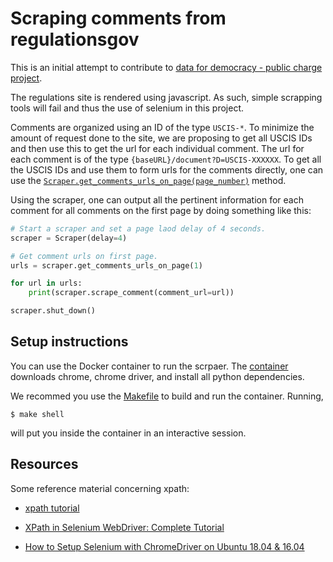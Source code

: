 # Scraping comments from regulationsgov

This is an initial attempt to contribute to 
[data for democracy - public charge project](https://github.com/Data4Democracy/immigration-connect/tree/master/public-charge).

The regulations site is rendered using javascript. As such, simple scrapping
tools will fail and thus the use of selenium in this project.

Comments are organized using an ID of the type `USCIS-*`.
To minimize the amount of request done to the site, we are proposing to get
all USCIS IDs and then use this to get the url for each individual comment.
The url for each comment is of the type `{baseURL}/document?D=USCIS-XXXXXX`.
To get all the USCIS IDs and use them to form urls for the comments directly,
one can use the [`Scraper.get_comments_urls_on_page(page_number)`](./main.py) 
method.


Using the scraper, one can output all the pertinent information for each
comment for all comments on the first page by doing something like this:
```python
# Start a scraper and set a page laod delay of 4 seconds.
scraper = Scraper(delay=4)                                                 

# Get comment urls on first page.                                           
urls = scraper.get_comments_urls_on_page(1)

for url in urls:
    print(scraper.scrape_comment(comment_url=url))

scraper.shut_down()
```

## Setup instructions
You can use the Docker container to run the scrpaer.
The [container](./Dockerfile) downloads chrome, chrome driver, and install all
python dependencies.

We recommed you use the [Makefile](./Makefile) to build and run the
container.
Running,
```
$ make shell
```

will put you inside the container in an interactive session.


## Resources
Some reference material concerning xpath:
* [xpath tutorial](https://www.w3schools.com/xml/xpath_intro.asp)

* [XPath in Selenium WebDriver: Complete Tutorial](https://www.guru99.com/xpath-selenium.html)

* [How to Setup Selenium with ChromeDriver on Ubuntu 18.04 & 16.04](https://tecadmin.net/setup-selenium-chromedriver-on-ubuntu/)
